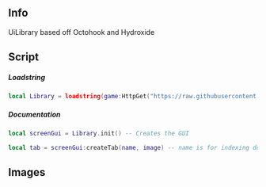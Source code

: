 ## Info
UiLibrary based off Octohook and Hydroxide

## Script
##### Loadstring
```Lua
local Library = loadstring(game:HttpGet("https://raw.githubusercontent.com/DiabloPro/UiLibrary/main/Main"))
```

##### Documentation
```Lua
local screenGui = Library.init() -- Creates the GUI

local tab = screenGui:createTab(name, image) -- name is for indexing don't repeat it or it'll error
```

## Images
